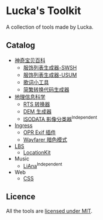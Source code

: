 # Lucka's Toolkit
A collection of tools made by Lucka.

## Catalog
- [神奇宝贝百科](/52Poké-Wiki/)
  - [服饰列表生成器-SWSH](/52Poké-Wiki/ClothTableGenerator-SWSH/)
  - [服饰列表生成器-USUM](/52Poké-Wiki/ClothTableGenerator-USUM/)
  - [歌词小工具](/52Poké-Wiki/Gadget-Lyrics)
  - [简繁转换代码生成器](/52Poké-Wiki/ZhConvertGenerator/)
- [地理信息科学](/Geoinformatic/)
  - [RTS 转换器](/Geoinformatic/RTSConverter/)
  - [DEM 生成器](/Geoinformatic/DEMBuilder/)
  - [ISODATA 影像分类器](https://github.com/lucka-me/ISODATA-python)<sup>Independent</sup>
- [Ingress](/Ingress/)
  - [OPR Exif 插件](/Ingress/OPR-Exif-Viewer/)
  - [Wayfarer 暗色模式](/Ingress/Wayfarer-Dark-Mode/)
- [LBS](/LBS/)
  - [LocationKit](/LBS/LocationKit/)
- Music
  - [LiAna](https://github.com/lucka-me/LiAna)<sup>Independent</sup>
- Web
  - [CSS](/Web/CSS)

## Licence
All the tools are [licensed under MIT](/LICENSE).
